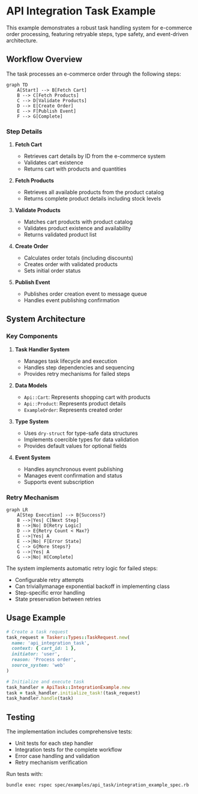 # API Integration Task Example

This example demonstrates a robust task handling system for e-commerce order processing, featuring retryable steps, type safety, and event-driven architecture.

## Workflow Overview

The task processes an e-commerce order through the following steps:

```mermaid
graph TD
    A[Start] --> B[Fetch Cart]
    B --> C[Fetch Products]
    C --> D[Validate Products]
    D --> E[Create Order]
    E --> F[Publish Event]
    F --> G[Complete]
```

### Step Details

1. **Fetch Cart**
   - Retrieves cart details by ID from the e-commerce system
   - Validates cart existence
   - Returns cart with products and quantities

2. **Fetch Products**
   - Retrieves all available products from the product catalog
   - Returns complete product details including stock levels

3. **Validate Products**
   - Matches cart products with product catalog
   - Validates product existence and availability
   - Returns validated product list

4. **Create Order**
   - Calculates order totals (including discounts)
   - Creates order with validated products
   - Sets initial order status

5. **Publish Event**
   - Publishes order creation event to message queue
   - Handles event publishing confirmation

## System Architecture

### Key Components

1. **Task Handler System**
   - Manages task lifecycle and execution
   - Handles step dependencies and sequencing
   - Provides retry mechanisms for failed steps

2. **Data Models**
   - `Api::Cart`: Represents shopping cart with products
   - `Api::Product`: Represents product details
   - `ExampleOrder`: Represents created order

3. **Type System**
   - Uses `dry-struct` for type-safe data structures
   - Implements coercible types for data validation
   - Provides default values for optional fields

4. **Event System**
   - Handles asynchronous event publishing
   - Manages event confirmation and status
   - Supports event subscription

### Retry Mechanism

```mermaid
graph LR
    A[Step Execution] --> B{Success?}
    B -->|Yes| C[Next Step]
    B -->|No| D[Retry Logic]
    D --> E{Retry Count < Max?}
    E -->|Yes| A
    E -->|No| F[Error State]
    C --> G{More Steps?}
    G -->|Yes| A
    G -->|No| H[Complete]
```

The system implements automatic retry logic for failed steps:

- Configurable retry attempts
- Can triviallymanage exponential backoff in implementing class
- Step-specific error handling
- State preservation between retries

## Usage Example

```ruby
# Create a task request
task_request = Tasker::Types::TaskRequest.new(
  name: 'api_integration_task',
  context: { cart_id: 1 },
  initiator: 'user',
  reason: 'Process order',
  source_system: 'web'
)

# Initialize and execute task
task_handler = ApiTask::IntegrationExample.new
task = task_handler.initialize_task!(task_request)
task_handler.handle(task)
```

## Testing

The implementation includes comprehensive tests:

- Unit tests for each step handler
- Integration tests for the complete workflow
- Error case handling and validation
- Retry mechanism verification

Run tests with:

```bash
bundle exec rspec spec/examples/api_task/integration_example_spec.rb
```
